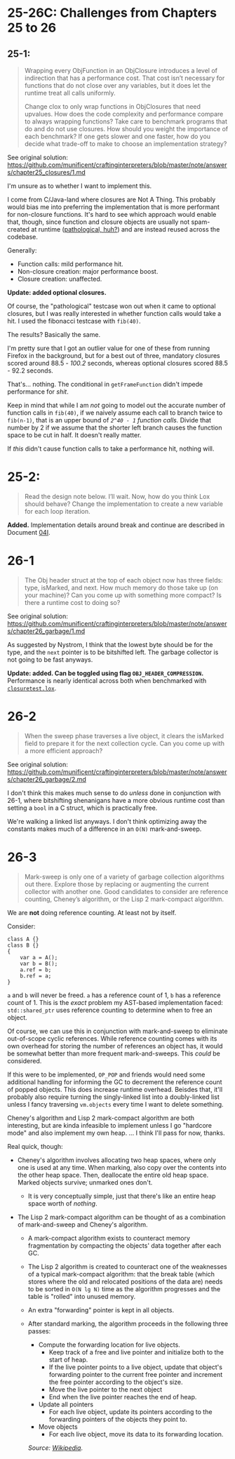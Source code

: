 # 25-26C: Challenges from Chapters 25 to 26

## 25-1:

<blockquote>
Wrapping every ObjFunction in an ObjClosure introduces a level of indirection that has a performance cost. That cost isn’t necessary for functions that do not close over any variables, but it does let the runtime treat all calls uniformly.

Change clox to only wrap functions in ObjClosures that need upvalues. How does the code complexity and performance compare to always wrapping functions? Take care to benchmark programs that do and do not use closures. How should you weight the importance of each benchmark? If one gets slower and one faster, how do you decide what trade-off to make to choose an implementation strategy?
</blockquote>

See original solution: https://github.com/munificent/craftinginterpreters/blob/master/note/answers/chapter25_closures/1.md

I'm unsure as to whether I want to implement this.

I come from C/Java-land where closures are Not A Thing. This probably would bias me into preferring the implementation that is more performant for non-closure functions. It's hard to see which approach would enable that, though, since function and closure objects are usually not spam-created at runtime ([pathological, huh?](https://github.com/munificent/craftinginterpreters/blob/master/note/answers/chapter25_closures/1.md)) and are instead reused across the codebase.

Generally:
- Function calls: mild performance hit.
- Non-closure creation: major performance boost.
- Closure creation: unaffected.

**Update: added optional closures.**

Of course, the "pathological" testcase won out when it came to optional closures, but I was really interested in whether function calls would take a hit. I used the fibonacci testcase with `fib(40)`.

The results? Basically the same.

I'm pretty sure that I got an outlier value for one of these from running Firefox in the background, but for a best out of three, mandatory closures scored around 88.5 - *100.2* seconds, whereas optional closures scored 88.5 - 92.2 seconds.

That's... nothing. The conditional in `getFrameFunction` didn't impede performance for *shit*.

Keep in mind that while I am *not* going to model out the accurate number of function calls in `fib(40)`, if we naively assume each call to branch twice to `fib(n-1)`, that is an upper bound of *`2^40 - 1` function calls.* Divide that number by 2 if we assume that the shorter left branch causes the function space to be cut in half. It doesn't really matter.

If *this* didn't cause function calls to take a performance hit, nothing will.

# 25-2:

<blockquote>
Read the design note below. I’ll wait. Now, how do you think Lox should behave? Change the implementation to create a new variable for each loop iteration.
</blockquote>

**Added.** Implementation details around break and continue are described in Document [04I](../internal/04I_LoopVariableClosure.md).

# 26-1

<blockquote>
The Obj header struct at the top of each object now has three fields: type, isMarked, and next. How much memory do those take up (on your machine)? Can you come up with something more compact? Is there a runtime cost to doing so?
</blockquote>

See original solution: https://github.com/munificent/craftinginterpreters/blob/master/note/answers/chapter26_garbage/1.md

As suggested by Nystrom, I think that the lowest byte should be for the type, and the `next` pointer is to be bitshifted left. The garbage collector is not going to be fast anyways.

**Update: added. Can be toggled using flag `OBJ_HEADER_COMPRESSION`.**  
Performance is nearly identical across both when benchmarked with [`closuretest.lox`](../../tests/closuretest.lox).

# 26-2

<blockquote>
When the sweep phase traverses a live object, it clears the isMarked field to prepare it for the next collection cycle. Can you come up with a more efficient approach?
</blockquote>

See original solution: https://github.com/munificent/craftinginterpreters/blob/master/note/answers/chapter26_garbage/2.md

I don't think this makes much sense to do *unless* done in conjunction with 26-1, where bitshifting shenanigans have a more obvious runtime cost than setting a `bool` in a C struct, which is practically free.

We're walking a linked list anyways. I don't think optimizing away the constants makes much of a difference in an `O(N)` mark-and-sweep.

# 26-3

<blockquote>
Mark-sweep is only one of a variety of garbage collection algorithms out there. Explore those by replacing or augmenting the current collector with another one. Good candidates to consider are reference counting, Cheney’s algorithm, or the Lisp 2 mark-compact algorithm.
</blockquote>

We are **not** doing reference counting. At least not by itself.

Consider:

```
class A {}
class B {}
{
    var a = A();
    var b = B();
    a.ref = b;
    b.ref = a;
}
```

`a` and `b` will never be freed. `a` has a reference count of 1, `b` has a reference count of 1. This is the *exact* problem my AST-based implementation faced: `std::shared_ptr` uses reference counting to determine when to free an object.

Of course, we can use this in conjunction with mark-and-sweep to eliminate out-of-scope cyclic references. While reference counting comes with its own overhead for storing the number of references an object has, it would be somewhat better than more frequent mark-and-sweeps. This *could* be considered. 

If this were to be implemented, `OP_POP` and friends would need some additional handling for informing the GC to decrement the reference count of popped objects. This does increase runtime overhead. Beisdes that, it'll probably also require turning the singly-linked list into a doubly-linked list unless I fancy traversing `vm.objects` every time I want to delete something.

Cheney's algorithm and Lisp 2 mark-compact algorithm are both interesting, but are kinda infeasible to implement unless I go "hardcore mode" and also implement my own heap. ... I think I'll pass for now, thanks.

Real quick, though:

- Cheney's algorithm involves allocating two heap spaces, where only one is used at any time. When marking, also copy over the contents into the other heap space. Then, deallocate the entire old heap space. Marked objects survive; unmarked ones don't.
  - It is very conceptually simple, just that there's like an entire heap space worth of *nothing*.

- The Lisp 2 mark-compact algorithm can be thought of as a combination of mark-and-sweep and Cheney's algorithm. 
  - A mark-compact algorithm exists to counteract memory fragmentation by compacting the objects' data together after each GC. 
  - The Lisp 2 algorithm is created to counteract one of the weaknesses of a typical mark-compact algorithm: that the break table (which stores where the old and relocated positions of the data are) needs to be sorted in `O(N lg N)` time as the algorithm progresses and the table is "rolled" into unused memory.
  - An extra "forwarding" pointer is kept in all objects.
  - After standard marking, the algorithm proceeds in the following three passes:
    - Compute the forwarding location for live objects.
      - Keep track of a free and live pointer and initialize both to the start of heap.
      - If the live pointer points to a live object, update that object's forwarding pointer to the current free pointer and increment the free pointer according to the object's size.
      - Move the live pointer to the next object
      - End when the live pointer reaches the end of heap.
    - Update all pointers
      - For each live object, update its pointers according to the forwarding pointers of the objects they point to.
    - Move objects
      - For each live object, move its data to its forwarding location.

    *Source: [Wikipedia](https://en.wikipedia.org/wiki/Mark%E2%80%93compact_algorithm#LISP_2_algorithm)*.